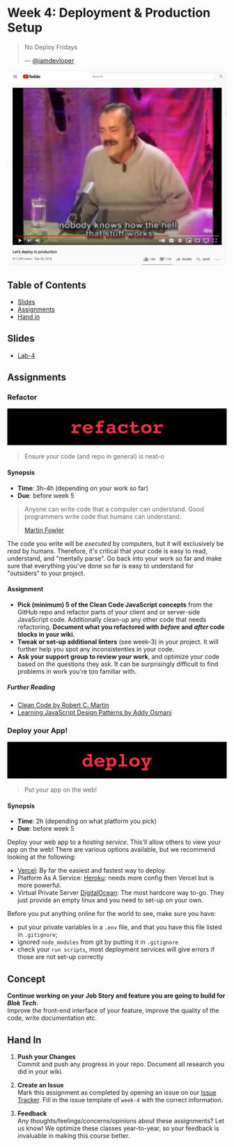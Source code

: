 # Week 4: Deployment & Production Setup

> No Deploy Fridays
>
> — [@iamdevloper](https://twitter.com/iamdevloper/status/1108993784132587520)

[![](assets/covers/deploying.png)](https://www.youtube.com/watch?v=5p8wTOr8AbU)

## Table of Contents

* [Slides](#slides)
* [Assignments](#assignments)
* [Hand in](#hand-in)
## Slides

* [Lab-4][lab4]

## Assignments

### Refactor

![Refactor Banner](assets/banners/banner-refactor.jpg)

> Ensure your code (and repo in general) is neat-o

#### Synopsis
- **Time**: 3h-4h (depending on your work so far)
- **Due**: before week 5

> Anyone can write code that a computer can understand. Good programmers write
> code that humans can understand.
>
> [Martin Fowler](https://twitter.com/martinfowler/status/1067179181140844544)

The code you write will be _executed_ by computers, but it will exclusively be
_read_ by humans. Therefore, it's critical that your code is easy to read,
understand, and "mentally parse". Go back into your work so far and make sure
that everything you've done so far is easy to understand for "outsiders" to your
project.
#### Assignment

* **Pick (minimum) 5 of the Clean Code JavaScript concepts** from the GitHub repo and refactor parts of your client and or server-side JavaScript code. Additionally clean-up any other code that needs refactoring. **Document what you refactored with _before_ and _after_ code blocks in your wiki.**
* **Tweak or set-up additional linters** (see week-3) in your project. It will further help you spot any inconsistenties in your code. 
* **Ask your support group to review your work**, and optimize your code
based on the questions they ask. It can be surprisingly difficult to find problems in work you're too familiar with. 

##### Further Reading

* [Clean Code by Robert C. Martin][clean]
* [Learning JavaScript Design Patterns by Addy Osmani][patterns]

### Deploy your App!

![Deploy Banner](assets/banners/banner-deploy.jpg)

> Put your app on the web!

#### Synopsis
- **Time**: 2h (depending on what platform you pick)
- **Due**: before week 5

Deploy your web app to a _hosting service_. This'll allow others to view your
app on the web! There are various options available, but we recommend looking at the following:

- [Vercel](https://vercel.com): By far the easiest and fastest way to deploy.
- Platform As A Service:
  [Heroku](https://devcenter.heroku.com/articles/getting-started-with-nodejs):
  needs more config then Vercel but is more powerful.
- Virtual Private Server [DigitalOcean](https://www.digitalocean.com/): The most
  hardcore way to-go. They just provide an empty linux and you need to set-up on
  your own.

Before you put anything online for the world to see, make sure you have:

- put your private variables in a `.env` file, and that you have this file
  listed in `.gitignore`;
- ignored `node_modules` from git by putting it in `.gitignore`
- check your `run scripts`, most deployment services will give errors if those are not set-up correctly

## Concept

**Continue working on your Job Story and feature you are going to build for _Blok Tech_.**  
Improve the front-end interface of your feature, improve the quality of the code, write documentation etc.

## Hand In

1. **Push your Changes**  
   Commit and push any progress in your repo. Document all research you did in
   your wiki.

2. **Create an Issue**  
   Mark this assignment as completed by opening an issue on our
   [Issue Tracker](https://github.com/cmda-bt/pt-course-20-21/issues/new/choose).
   Fill in the issue template of `week-4` with the correct information.

3. **Feedback**  
   Any thoughts/feelings/concerns/opinions about these assignments? Let us know!
   We optimize these classes year-to-year, so your feedback is invaluable in
   making this course better.

[clean]: https://www.oreilly.com/library/view/clean-code-a/9780136083238/
[patterns]: https://addyosmani.com/resources/essentialjsdesignpatterns/book/
[lab4]: /slides/pt_20-21_lab-4.pdf